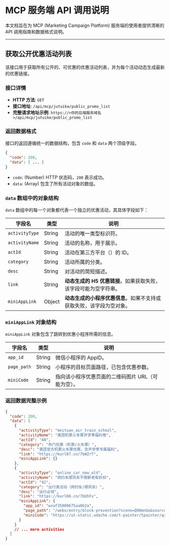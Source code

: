# MCP 服务端 API 调用说明

本文档旨在为 MCP (Marketing Campaign Platform) 服务端的使用者提供清晰的 API 调用指南和数据格式说明。

---

## 获取公开优惠活动列表

该接口用于获取所有公开的、可优惠的优惠活动列表，并为每个活动动态生成最新的优惠链接。

### 接口详情

- **HTTP 方法**: `GET`
- **接口地址**: `/api/mcp/jutuike/public_promo_list`
- **完整请求地址示例**: `https://<你的后端服务域名>/api/mcp/jutuike/public_promo_list`

### 返回数据格式

接口的返回遵循统一的数据结构，包含 `code` 和 `data` 两个顶级字段。

```json
{
  "code": 200,
  "data": [ ... ] 
}
```

- `code`: (Number) HTTP 状态码，`200` 表示成功。
- `data`: (Array) 包含了所有活动对象的数组。

### `data` 数组中的对象结构

`data` 数组中的每一个对象都代表一个独立的优惠活动，其具体字段如下：

| 字段名         | 类型     | 说明                                                                 |
| -------------- | -------- | -------------------------------------------------------------------- |
| `activityType` | String   | 活动的唯一类型标识符。                                               |
| `activityName` | String   | 活动的名称，用于展示。                                               |
| `actId`        | String   | 活动在第三方平台（）的 ID。                                    |
| `category`     | String   | 活动所属的分类。                                                     |
| `desc`         | String   | 对活动的简短描述。                                                   |
| `link`         | String   | **动态生成的 H5 优惠链接**。如果获取失败，该字段可能为空字符串。     |
| `miniAppLink`  | Object   | **动态生成的小程序优惠信息**。如果不支持或获取失败，该字段为空对象。 |


### `miniAppLink` 对象结构

`miniAppLink` 对象包含了跳转到优惠小程序所需的信息。

| 字段名      | 类型   | 说明                                           |
| ----------- | ------ | ---------------------------------------------- |
| `app_id`    | String | 微信小程序的 AppID。                           |
| `page_path` | String | 小程序的目标页面路径，已包含优惠参数。         |
| `miniCode`  | String | 指向该小程序优惠页面的二维码图片 URL（可能为空）。 |


### 返回数据完整示例

```json
{
  "code": 200,
  "data": [
    {
      "activityType": "meituan_air_train_school",
      "activityName": "美团机票火车票开学季福利卷",
      "actId": "48",
      "category": "热门优惠（机票/火车票）",
      "desc": "美团官方机票火车票优惠，含开学季专属福利",
      "link": "https://kurl07.cn/7bWZrT",
      "miniAppLink": {}
    },
    {
      "activityType": "online_car_new_old",
      "activityName": "网约车顺风车不限新老有折扣",
      "actId": "42",
      "category": "出行类活动（网约车/顺风车）",
      "desc": "出行必领",
      "link": "https://kurl08.cn/7bUhFx",
      "miniAppLink": {
        "app_id": "wxaf35009675aa0b2a",
        "page_path": "/webx/entry/block-prevention?scene=Q00mnGo&source_id=234413jutuikedefault&ref_from=dunion",
        "miniCode": "https://ut-static.udache.com/t-painter/tpainter/qrcode/qrcodeda050aa7-9c2b-58eb-a88d-86d1067059730001.jpg"
      }
    }
    // ... more activities
  ]
}
```

